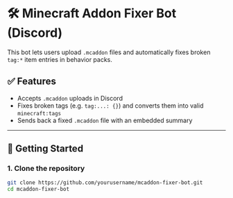 # 🛠 Minecraft Addon Fixer Bot (Discord)

This bot lets users upload `.mcaddon` files and automatically fixes broken `tag:*` item entries in behavior packs.

## ✅ Features

- Accepts `.mcaddon` uploads in Discord
- Fixes broken tags (e.g. `tag:...: {}`) and converts them into valid `minecraft:tags`
- Sends back a fixed `.mcaddon` file with an embedded summary

---

## 🚀 Getting Started

### 1. Clone the repository

```bash
git clone https://github.com/yourusername/mcaddon-fixer-bot.git
cd mcaddon-fixer-bot
